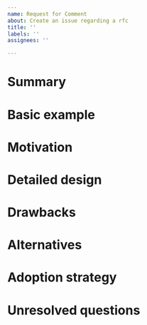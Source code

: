 ```yaml
---
name: Request for Comment
about: Create an issue regarding a rfc
title: ''
labels: ''
assignees: ''

---
```


# Summary

<!-- Brief explanation of the feature. -->

# Basic example

<!-- If the proposal involves a new or changed API, include a basic code example.-->
<!-- Omit this section if it's not applicable.-->

# Motivation

<!-- Why are we doing this? What use cases does it support? What is the expected outcome? -->

<!--
Please focus on explaining the motivation so that if this RFC is not accepted,
the motivation could be used to develop alternative solutions. In other words,
enumerate the constraints you are trying to solve without coupling them too
closely to the solution you have in mind.
-->

# Detailed design

<!--
This is the bulk of the RFC. Explain the design in enough detail for somebody
familiar with React to understand, and for somebody familiar with the
implementation to implement. This should get into specifics and corner-cases,
and include examples of how the feature is used. Any new terminology should be
defined here.
-->

# Drawbacks

<!--
Why should we *not* do this? Please consider:

- implementation cost, both in term of code size and complexity
- integration of this feature with other existing and planned features
- cost of migrating existing integrations (is it a breaking change?)

There are tradeoffs to choosing any path. Attempt to identify them here.
-->

# Alternatives

<!-- What other designs have been considered? What is the impact of not doing this? -->

# Adoption strategy

<!--
If we implement this proposal, how will the team adopt it? Is
this a breaking change? Can we write a codemod? Should we coordinate with
other projects or libraries?
-->

# Unresolved questions

<!-- Optional, but suggested for first drafts. What parts of the design are still TBD? -->
